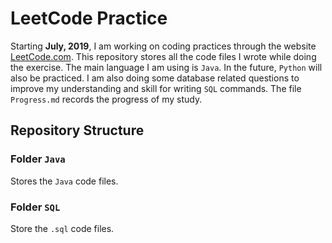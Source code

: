 # LeetCode Practice

Starting **July, 2019**, I am working on coding practices through the website [LeetCode.com](LeetCode.com). This repository stores all the code files I wrote while doing the exercise. The main language I am using is `Java`. In the future, `Python` will also be practiced. I am also doing some database related questions to improve my understanding and skill for writing `SQL` commands. The file `Progress.md` records the progress of my study.

## Repository Structure

### Folder `Java`

Stores the `Java` code files.

### Folder `SQL`

Store the `.sql` code files.
